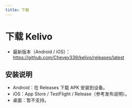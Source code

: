 ```yaml
---
title: 下载
---
```


# 下载 Kelivo

- 最新版本（Android / iOS）：
  https://github.com/Chevey339/kelivo/releases/latest

## 安装说明

- Android：在 Releases 下载 APK 安装到设备。
- iOS：App Store / TestFlight / Release（参考发布说明）。
- 桌面：暂不支持。
